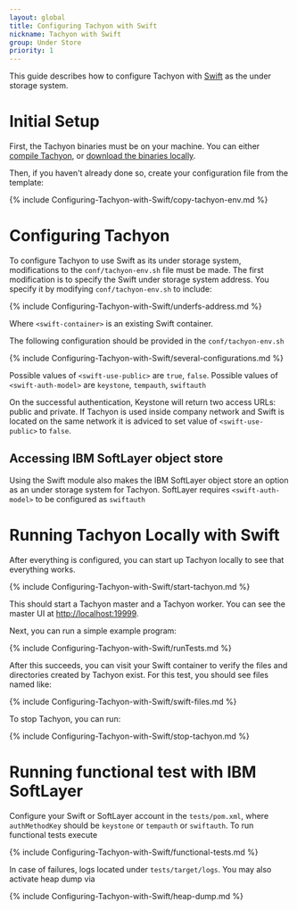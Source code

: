 ```yaml
---
layout: global
title: Configuring Tachyon with Swift
nickname: Tachyon with Swift
group: Under Store
priority: 1
---
```


This guide describes how to configure Tachyon with
[Swift](http://docs.openstack.org/developer/swift/) as the under storage system.

# Initial Setup

First, the Tachyon binaries must be on your machine. You can either
[compile Tachyon](Building-Tachyon-Master-Branch.html), or
[download the binaries locally](Running-Tachyon-Locally.html).

Then, if you haven't already done so, create your configuration file from the template:

{% include Configuring-Tachyon-with-Swift/copy-tachyon-env.md %}

# Configuring Tachyon

To configure Tachyon to use Swift as its under storage system, modifications to the
`conf/tachyon-env.sh` file must be made. The first modification is to specify the Swift under
storage system address. You specify it by modifying `conf/tachyon-env.sh` to include:

{% include Configuring-Tachyon-with-Swift/underfs-address.md %}

Where `<swift-container>` is an existing Swift container.

The following configuration should be provided in the `conf/tachyon-env.sh`

{% include Configuring-Tachyon-with-Swift/several-configurations.md %}
  	
Possible values of `<swift-use-public>` are `true`, `false`.
Possible values of `<swift-auth-model>` are `keystone`,
`tempauth`, `swiftauth`

On the successful authentication, Keystone will return two access URLs: public and private. If Tachyon is used inside company network and Swift is located on the same network it is adviced to set value of `<swift-use-public>`  to `false`.


## Accessing IBM SoftLayer object store

Using the Swift module also makes the IBM SoftLayer object store an option as an under storage system for Tachyon. 
SoftLayer requires `<swift-auth-model>` to be configured as `swiftauth`
 
# Running Tachyon Locally with Swift

After everything is configured, you can start up Tachyon locally to see that everything works.

{% include Configuring-Tachyon-with-Swift/start-tachyon.md %}

This should start a Tachyon master and a Tachyon worker. You can see the master UI at
[http://localhost:19999](http://localhost:19999).

Next, you can run a simple example program:

{% include Configuring-Tachyon-with-Swift/runTests.md %}

After this succeeds, you can visit your Swift container to verify the files and directories created
by Tachyon exist. For this test, you should see files named like:

{% include Configuring-Tachyon-with-Swift/swift-files.md %}

To stop Tachyon, you can run:

{% include Configuring-Tachyon-with-Swift/stop-tachyon.md %}

# Running functional test with IBM SoftLayer

Configure your Swift or SoftLayer account in the `tests/pom.xml`, where `authMethodKey` should be `keystone` or `tempauth` or `swiftauth`.
To run functional tests execute

{% include Configuring-Tachyon-with-Swift/functional-tests.md %}

In case of failures, logs located under `tests/target/logs`. You may also activate heap dump via

{% include Configuring-Tachyon-with-Swift/heap-dump.md %}
